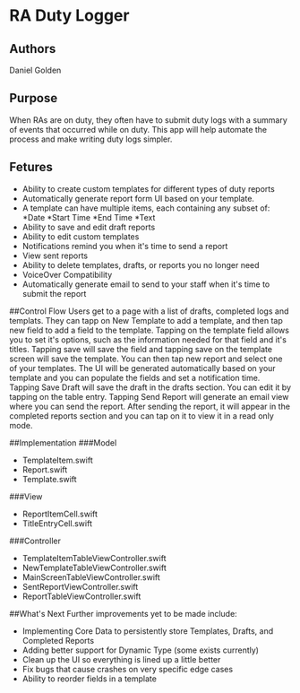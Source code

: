 # RA Duty Logger

## Authors
Daniel Golden

## Purpose
When RAs are on duty, they often have to submit duty logs with a summary of
events that occurred while on duty. This app will help automate the process
and make writing duty logs simpler. 

## Fetures
* Ability to create custom templates for different types of duty reports
* Automatically generate report form UI based on your template.
* A template can have multiple items, each containing any subset of: 
*Date
*Start Time
*End Time
*Text
* Ability to save and edit draft reports
* Ability to edit custom templates
* Notifications remind you when it's time to send a report
* View sent reports
* Ability to delete templates, drafts, or reports you no longer need
* VoiceOver Compatibility
* Automatically generate email to send to your staff when it's time to submit
the report


##Control Flow
Users get to a page with a list of drafts, completed logs and templats. They
can tapp on New Template to add a template, and then tap new field to add a
field to the template. Tapping on the template field allows you to set it's
options, such as the information needed for that field and it's titles. Tapping
save will save the field and tapping save on the template screen will save the
template. You can then tap new report and select one of your templates. The UI
will be generated automatically based on your template and you can populate the
fields and set a notification time. Tapping Save Draft will save the draft in
the drafts section. You can edit it by tapping on the table entry. Tapping Send
Report will generate an email view where you can send the report. After sending
the report, it will appear in the completed reports section and you can tap on
it to view it in a read only mode.

##Implementation
###Model
* TemplateItem.swift
* Report.swift
* Template.swift

###View
* ReportItemCell.swift
* TitleEntryCell.swift

###Controller
* TemplateItemTableViewController.swift
* NewTemplateTableViewController.swift
* MainScreenTableViewController.swift
* SentReportViewController.swift
* ReportTableViewController.swift

##What's Next
Further improvements yet to be made include:
* Implementing Core Data to persistently store Templates, Drafts, and Completed
Reports
* Adding better support for Dynamic Type (some exists currently)
* Clean up the UI so everything is lined up a little better
* Fix bugs that cause crashes on very specific edge cases
* Ability to reorder fields in a template